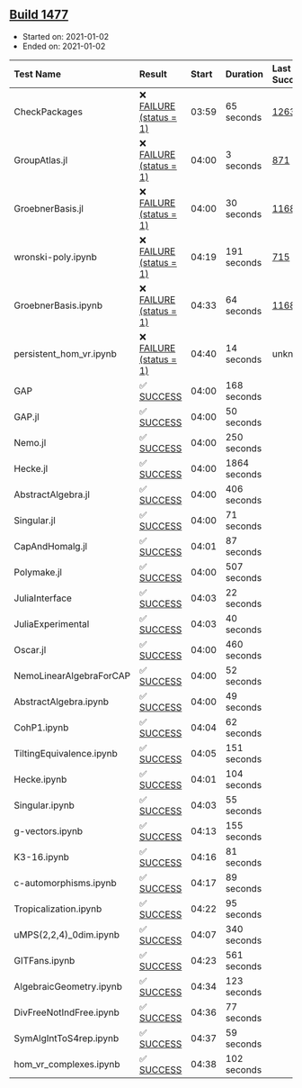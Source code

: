 ## [Build 1477](https://oscarci.mathematik.uni-kl.de/job/oscar-stable/1477/)

* Started on: 2021-01-02
* Ended on: 2021-01-02

| Test Name    | Result | Start | Duration | Last Success | First Failure |
|:-------------|:-------|:------|:---------|:-------------|:--------------|
| CheckPackages | ❌ [FAILURE (status = 1)](https://oscarci.mathematik.uni-kl.de/job/oscar-stable/1477/artifact/logs/build-1477/CheckPackages.log) | 03:59 | 65 seconds | [1263](https://oscarci.mathematik.uni-kl.de/job/oscar-stable/1263/) | [1264](https://oscarci.mathematik.uni-kl.de/job/oscar-stable/1264/) |
| GroupAtlas.jl | ❌ [FAILURE (status = 1)](https://oscarci.mathematik.uni-kl.de/job/oscar-stable/1477/artifact/logs/build-1477/GroupAtlas.jl.log) | 04:00 | 3 seconds | [871](https://oscarci.mathematik.uni-kl.de/job/oscar-stable/871/) | [872](https://oscarci.mathematik.uni-kl.de/job/oscar-stable/872/) |
| GroebnerBasis.jl | ❌ [FAILURE (status = 1)](https://oscarci.mathematik.uni-kl.de/job/oscar-stable/1477/artifact/logs/build-1477/GroebnerBasis.jl.log) | 04:00 | 30 seconds | [1168](https://oscarci.mathematik.uni-kl.de/job/oscar-stable/1168/) | [1169](https://oscarci.mathematik.uni-kl.de/job/oscar-stable/1169/) |
| wronski-poly.ipynb | ❌ [FAILURE (status = 1)](https://oscarci.mathematik.uni-kl.de/job/oscar-stable/1477/artifact/logs/build-1477/wronski-poly.ipynb.log) | 04:19 | 191 seconds | [715](https://oscarci.mathematik.uni-kl.de/job/oscar-stable/715/) | [716](https://oscarci.mathematik.uni-kl.de/job/oscar-stable/716/) |
| GroebnerBasis.ipynb | ❌ [FAILURE (status = 1)](https://oscarci.mathematik.uni-kl.de/job/oscar-stable/1477/artifact/logs/build-1477/GroebnerBasis.ipynb.log) | 04:33 | 64 seconds | [1168](https://oscarci.mathematik.uni-kl.de/job/oscar-stable/1168/) | [1169](https://oscarci.mathematik.uni-kl.de/job/oscar-stable/1169/) |
| persistent_hom_vr.ipynb | ❌ [FAILURE (status = 1)](https://oscarci.mathematik.uni-kl.de/job/oscar-stable/1477/artifact/logs/build-1477/persistent_hom_vr.ipynb.log) | 04:40 | 14 seconds | unknown | unknown |
| GAP | ✅ [SUCCESS](https://oscarci.mathematik.uni-kl.de/job/oscar-stable/1477/artifact/logs/build-1477/GAP.log) | 04:00 | 168 seconds |  |  |
| GAP.jl | ✅ [SUCCESS](https://oscarci.mathematik.uni-kl.de/job/oscar-stable/1477/artifact/logs/build-1477/GAP.jl.log) | 04:00 | 50 seconds |  |  |
| Nemo.jl | ✅ [SUCCESS](https://oscarci.mathematik.uni-kl.de/job/oscar-stable/1477/artifact/logs/build-1477/Nemo.jl.log) | 04:00 | 250 seconds |  |  |
| Hecke.jl | ✅ [SUCCESS](https://oscarci.mathematik.uni-kl.de/job/oscar-stable/1477/artifact/logs/build-1477/Hecke.jl.log) | 04:00 | 1864 seconds |  |  |
| AbstractAlgebra.jl | ✅ [SUCCESS](https://oscarci.mathematik.uni-kl.de/job/oscar-stable/1477/artifact/logs/build-1477/AbstractAlgebra.jl.log) | 04:00 | 406 seconds |  |  |
| Singular.jl | ✅ [SUCCESS](https://oscarci.mathematik.uni-kl.de/job/oscar-stable/1477/artifact/logs/build-1477/Singular.jl.log) | 04:00 | 71 seconds |  |  |
| CapAndHomalg.jl | ✅ [SUCCESS](https://oscarci.mathematik.uni-kl.de/job/oscar-stable/1477/artifact/logs/build-1477/CapAndHomalg.jl.log) | 04:01 | 87 seconds |  |  |
| Polymake.jl | ✅ [SUCCESS](https://oscarci.mathematik.uni-kl.de/job/oscar-stable/1477/artifact/logs/build-1477/Polymake.jl.log) | 04:00 | 507 seconds |  |  |
| JuliaInterface | ✅ [SUCCESS](https://oscarci.mathematik.uni-kl.de/job/oscar-stable/1477/artifact/logs/build-1477/JuliaInterface.log) | 04:03 | 22 seconds |  |  |
| JuliaExperimental | ✅ [SUCCESS](https://oscarci.mathematik.uni-kl.de/job/oscar-stable/1477/artifact/logs/build-1477/JuliaExperimental.log) | 04:03 | 40 seconds |  |  |
| Oscar.jl | ✅ [SUCCESS](https://oscarci.mathematik.uni-kl.de/job/oscar-stable/1477/artifact/logs/build-1477/Oscar.jl.log) | 04:00 | 460 seconds |  |  |
| NemoLinearAlgebraForCAP | ✅ [SUCCESS](https://oscarci.mathematik.uni-kl.de/job/oscar-stable/1477/artifact/logs/build-1477/NemoLinearAlgebraForCAP.log) | 04:00 | 52 seconds |  |  |
| AbstractAlgebra.ipynb | ✅ [SUCCESS](https://oscarci.mathematik.uni-kl.de/job/oscar-stable/1477/artifact/logs/build-1477/AbstractAlgebra.ipynb.log) | 04:00 | 49 seconds |  |  |
| CohP1.ipynb | ✅ [SUCCESS](https://oscarci.mathematik.uni-kl.de/job/oscar-stable/1477/artifact/logs/build-1477/CohP1.ipynb.log) | 04:04 | 62 seconds |  |  |
| TiltingEquivalence.ipynb | ✅ [SUCCESS](https://oscarci.mathematik.uni-kl.de/job/oscar-stable/1477/artifact/logs/build-1477/TiltingEquivalence.ipynb.log) | 04:05 | 151 seconds |  |  |
| Hecke.ipynb | ✅ [SUCCESS](https://oscarci.mathematik.uni-kl.de/job/oscar-stable/1477/artifact/logs/build-1477/Hecke.ipynb.log) | 04:01 | 104 seconds |  |  |
| Singular.ipynb | ✅ [SUCCESS](https://oscarci.mathematik.uni-kl.de/job/oscar-stable/1477/artifact/logs/build-1477/Singular.ipynb.log) | 04:03 | 55 seconds |  |  |
| g-vectors.ipynb | ✅ [SUCCESS](https://oscarci.mathematik.uni-kl.de/job/oscar-stable/1477/artifact/logs/build-1477/g-vectors.ipynb.log) | 04:13 | 155 seconds |  |  |
| K3-16.ipynb | ✅ [SUCCESS](https://oscarci.mathematik.uni-kl.de/job/oscar-stable/1477/artifact/logs/build-1477/K3-16.ipynb.log) | 04:16 | 81 seconds |  |  |
| c-automorphisms.ipynb | ✅ [SUCCESS](https://oscarci.mathematik.uni-kl.de/job/oscar-stable/1477/artifact/logs/build-1477/c-automorphisms.ipynb.log) | 04:17 | 89 seconds |  |  |
| Tropicalization.ipynb | ✅ [SUCCESS](https://oscarci.mathematik.uni-kl.de/job/oscar-stable/1477/artifact/logs/build-1477/Tropicalization.ipynb.log) | 04:22 | 95 seconds |  |  |
| uMPS(2,2,4)_0dim.ipynb | ✅ [SUCCESS](https://oscarci.mathematik.uni-kl.de/job/oscar-stable/1477/artifact/logs/build-1477/uMPS-2-2-4-_0dim.ipynb.log) | 04:07 | 340 seconds |  |  |
| GITFans.ipynb | ✅ [SUCCESS](https://oscarci.mathematik.uni-kl.de/job/oscar-stable/1477/artifact/logs/build-1477/GITFans.ipynb.log) | 04:23 | 561 seconds |  |  |
| AlgebraicGeometry.ipynb | ✅ [SUCCESS](https://oscarci.mathematik.uni-kl.de/job/oscar-stable/1477/artifact/logs/build-1477/AlgebraicGeometry.ipynb.log) | 04:34 | 123 seconds |  |  |
| DivFreeNotIndFree.ipynb | ✅ [SUCCESS](https://oscarci.mathematik.uni-kl.de/job/oscar-stable/1477/artifact/logs/build-1477/DivFreeNotIndFree.ipynb.log) | 04:36 | 77 seconds |  |  |
| SymAlgIntToS4rep.ipynb | ✅ [SUCCESS](https://oscarci.mathematik.uni-kl.de/job/oscar-stable/1477/artifact/logs/build-1477/SymAlgIntToS4rep.ipynb.log) | 04:37 | 59 seconds |  |  |
| hom_vr_complexes.ipynb | ✅ [SUCCESS](https://oscarci.mathematik.uni-kl.de/job/oscar-stable/1477/artifact/logs/build-1477/hom_vr_complexes.ipynb.log) | 04:38 | 102 seconds |  |  |
